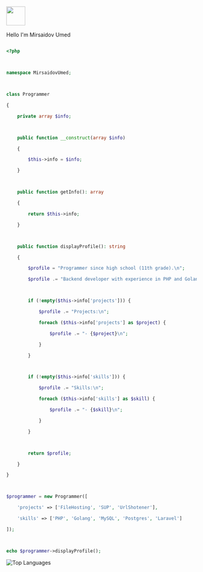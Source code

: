 ### <img src="https://media3.giphy.com/media/v1.Y2lkPTc5MGI3NjExZXZidGxtczZvZXF6YTVrOWxoZ3JtbWJzbGQ1Zmo0eGs3NDc2ZjhmeSZlcD12MV9pbnRlcm5hbF9naWZfYnlfaWQmY3Q9Zw/QAsHga1AB6dIGUsui6/giphy.webp&ct=s" width="50">
Hello I'm Mirsaidov Umed 

```php

<?php



namespace MirsaidovUmed;



class Programmer

{

    private array $info;



    public function __construct(array $info)

    {

        $this->info = $info;

    }



    public function getInfo(): array

    {

        return $this->info;

    }



    public function displayProfile(): string

    {

        $profile = "Programmer since high school (11th grade).\n";

        $profile .= "Backend developer with experience in PHP and Golang.\n";



        if (!empty($this->info['projects'])) {

            $profile .= "Projects:\n";

            foreach ($this->info['projects'] as $project) {

                $profile .= "- {$project}\n";

            }

        }



        if (!empty($this->info['skills'])) {

            $profile .= "Skills:\n";

            foreach ($this->info['skills'] as $skill) {

                $profile .= "- {$skill}\n";

            }

        }



        return $profile;

    }

}



$programmer = new Programmer([

    'projects' => ['FileHosting', 'SUP', 'UrlShotener'],

    'skills' => ['PHP', 'Golang', 'MySQL', 'Postgres', 'Laravel']

]);



echo $programmer->displayProfile();

```

![Top Languages](https://github-readme-stats.vercel.app/api/top-langs?username-MirsaidovUmed&hide=html&show_icons=true&locale=en&theme=tokyonight)